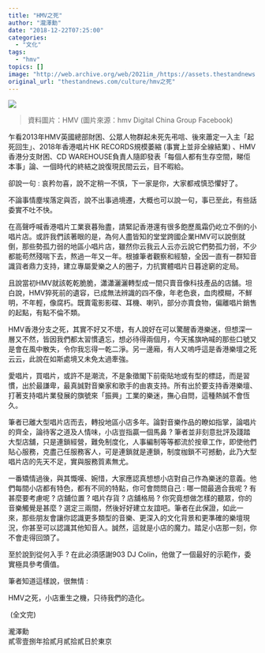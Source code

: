 ```yaml
---
title: "HMV之死"
author: "瀧澤勳"
date: "2018-12-22T07:25:00"
categories:
  - "文化"
tags:
  - "hmv"
topics: []
image: "http://web.archive.org/web/2021im_/https://assets.thestandnews.com/media/photos/HMV20copy_zp3Cv.png"
original_url: "thestandnews.com/culture/hmv之死"
---
```

![](http://web.archive.org/web/2021im_/https://assets.thestandnews.com/media/photos/HMV20copy_zp3Cv.png)
> 資料圖片：HMV (圖片來源：hmv Digital China Group Facebook)

乍看2013年HMV英國總部財困、公眾人物群起未死先弔唁、後來蕭定一入主「起死回生」、2018年香港唱片HK RECORDS規模萎縮 (事實上並非全線結業) 、HMV香港分支財困、CD WAREHOUSE負責人隨即發表「每個人都有生存空間，睇佢本事」論、一個時代的終結之說復現民間云云，目不暇給。

卻說一句 : 哀矜勿喜，說不定稍一不慎，下一家是你，大家都戒慎恐懼好了。

不論事情塵埃落定與否，說不出事過境遷，大概也可以說一句，事已至此，有些話委實不吐不快。

在高聲呼喊香港唱片工業衰暮殆盡，請緊記香港還有很多飽歷風霜仍屹立不倒的小唱片店。或許我們該著眼的是，為何人盡皆知的堂堂跨國企業HMV可以說倒就倒，那些勢孤力弱的地區小唱片店，雖然你云我云人云亦云說它們勢孤力弱，不少都能苟然殘喘下去，熬過一年又一年。根據筆者觀察和經驗，全因一直有一群知音識貨者鼎力支持，建立專屬愛樂之人的圈子，力抗實體唱片日暮途窮的定局。

且說當初HMV就該乾乾脆脆，瀟瀟灑灑轉型成一間只賣音像科技產品的店舖。坦白說，HMV猝死前的遺容，已成無法辨識的四不像，年老色衰，血肉模糊，不鮮明，不年輕，像腐朽。既賣電影影碟、耳機、喇叭，部分亦賣食物，偏離唱片銷售的起點，有點不倫不類。

HMV香港分支之死，其實不好又不壞，有人說好在可以驚醒香港樂迷，但想深一層又不然，皆因我們都太習慣遺忘，想必待得兩個月，今天搖旗吶喊的那些口號又是會在風中散失，令你我忘得一乾二淨。另一邊廂，有人又嗚呼這是香港樂壇之死云云，此說在如斯處境又未免太過牽強。

愛唱片，買唱片，或許不是潮流，不是象徵閣下前衛貼地或有型的標誌，而是習慣，出於最謙卑，最真誠對音樂家和歌手的由衷支持。所有出於要支持香港樂壇、打著支持唱片業發展的旗號來「振興」工業的樂迷，撫心自問，這種熱誠不會恆久。

筆者已離大型唱片店而去，轉投地區小店多年。論對音樂作品的瞭如指掌，論唱片的齊全，論待客之道及人情味，小店豈指贏一個馬鼻 ? 筆者並非刻意批評及踐踏大型店舖，只是連鎖經營，難免制度化，人事編制等等都流於按章工作，即使他們貼心服務，克盡己任服務客人，可是連鎖就是連鎖，制度枷鎖不可撼動，此乃大型唱片店的先天不足，實與服務質素無尤。

一番矯情過後，與其慨嘆、婉惜，大家應認真想想小店對自己作為樂迷的意義。他們每間小店都有特色，都有不同的特點，你可會問問自己 : 哪一間最適合我呢 ? 有甚麼要考慮呢 ? 店舖位置 ? 唱片存貨 ? 店舖格局 ? 你究竟想做怎樣的聽眾，你的音樂觸覺是甚麼 ? 選定三兩間，然後好好建立友誼吧。筆者在此保證，如此一來，那些朋友會讓你認識更多類型的音樂、更深入的文化背景和更準確的樂壇現況，你甚至可以認識其他知音人。誠然，這就是小店的魔力。踏足小店那一刻，你不會走得回頭了。

至於說到從何入手 ? 在此必須感謝903 DJ Colin，他做了一個最好的示範作，委實極具參考價值。

筆者知道這樣說，很無情 : 

HMV之死，小店重生之機，只待我們的造化。

 (全文完)

瀧澤勳  
貳零壹捌年拾貳月貳拾貳日於東京